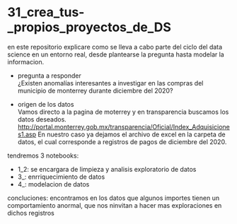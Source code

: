 # 31_crea_tus-_propios_proyectos_de_DS
en este repositorio explicare como se lleva a cabo parte del ciclo del data science en un entorno real, desde plantearse la pregunta hasta modelar la informacion.

- pregunta a responder   
 ¿Existen anomalías interesantes a investigar en las compras del municipio de monterrey durante diciembre del 2020?
 
- origen de los datos    
Vamos directo a la pagina de moterrey y en transparencia buscamos los datos deseados. 
http://portal.monterrey.gob.mx/transparencia/Oficial/Index_Adquisiciones1.asp
En nuestro caso ya dejamos el archivo de excel en la carpeta de datos, el cual corresponde a registros de pagos de diciembre del 2020.

tendremos 3 notebooks:
- 1_2: se encargara de limpieza y analisis exploratorio de datos 
- 3_: enrriquecimiento de datos 
- 4_: modelacion de datos

concluciones: 
encontramos en los datos que algunos importes tienen un comportamiento anormal, que nos ninvitan a hacer mas exploraciones en dichos registros 

 
